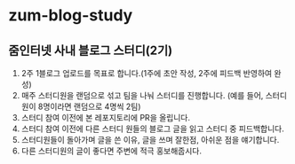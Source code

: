 # zum-blog-study

## 줌인터넷 사내 블로그 스터디(2기)

1. 2주 1블로그 업로드를 목표로 합니다.(1주에 초안 작성, 2주에 피드백 반영하여 완성)
2. 매주 스터디원을 랜덤으로 섞고 팀을 나눠 스터디를 진행합니다. (예를 들어, 스터디원이 8명이라면 랜덤으로 4명씩 2팀)
3. 스터디 참여 이전에 본 레포지토리에 PR을 올립니다.
4. 스터디 참여 이전에 다른 스터디 원들의 블로그 글을 읽고 스터디 중 피드백합니다.
5. 스터디원들이 돌아가며 글을 쓴 이유, 글을 쓰며 잘한점, 아쉬운 점을 얘기합니다.
6. 다른 스터디원의 글이 좋다면 주변에 적극 홍보해줍시다.
